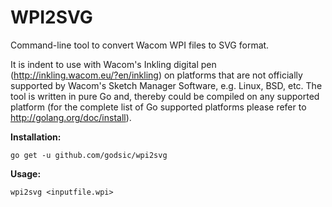 WPI2SVG 
=====
Command-line tool to convert Wacom WPI files to SVG format.

It is indent to use with Wacom's Inkling digital pen (http://inkling.wacom.eu/?en/inkling) on platforms that are not officially supported by Wacom's Sketch Manager Software, e.g. Linux, BSD, etc. The tool is written in pure Go and, thereby could be compiled on any supported platform (for the complete list of Go supported platforms  please refer to http://golang.org/doc/install). 

<b>Installation:</b>
	
	go get -u github.com/godsic/wpi2svg

<b>Usage:</b>

	wpi2svg <inputfile.wpi>
